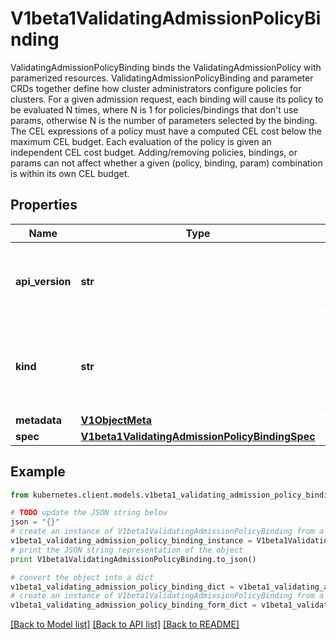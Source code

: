 # V1beta1ValidatingAdmissionPolicyBinding

ValidatingAdmissionPolicyBinding binds the ValidatingAdmissionPolicy with paramerized resources. ValidatingAdmissionPolicyBinding and parameter CRDs together define how cluster administrators configure policies for clusters.  For a given admission request, each binding will cause its policy to be evaluated N times, where N is 1 for policies/bindings that don't use params, otherwise N is the number of parameters selected by the binding.  The CEL expressions of a policy must have a computed CEL cost below the maximum CEL budget. Each evaluation of the policy is given an independent CEL cost budget. Adding/removing policies, bindings, or params can not affect whether a given (policy, binding, param) combination is within its own CEL budget.

## Properties
Name | Type | Description | Notes
------------ | ------------- | ------------- | -------------
**api_version** | **str** | APIVersion defines the versioned schema of this representation of an object. Servers should convert recognized schemas to the latest internal value, and may reject unrecognized values. More info: https://git.k8s.io/community/contributors/devel/sig-architecture/api-conventions.md#resources | [optional] 
**kind** | **str** | Kind is a string value representing the REST resource this object represents. Servers may infer this from the endpoint the kubernetes.client submits requests to. Cannot be updated. In CamelCase. More info: https://git.k8s.io/community/contributors/devel/sig-architecture/api-conventions.md#types-kinds | [optional] 
**metadata** | [**V1ObjectMeta**](V1ObjectMeta.md) |  | [optional] 
**spec** | [**V1beta1ValidatingAdmissionPolicyBindingSpec**](V1beta1ValidatingAdmissionPolicyBindingSpec.md) |  | [optional] 

## Example

```python
from kubernetes.client.models.v1beta1_validating_admission_policy_binding import V1beta1ValidatingAdmissionPolicyBinding

# TODO update the JSON string below
json = "{}"
# create an instance of V1beta1ValidatingAdmissionPolicyBinding from a JSON string
v1beta1_validating_admission_policy_binding_instance = V1beta1ValidatingAdmissionPolicyBinding.from_json(json)
# print the JSON string representation of the object
print V1beta1ValidatingAdmissionPolicyBinding.to_json()

# convert the object into a dict
v1beta1_validating_admission_policy_binding_dict = v1beta1_validating_admission_policy_binding_instance.to_dict()
# create an instance of V1beta1ValidatingAdmissionPolicyBinding from a dict
v1beta1_validating_admission_policy_binding_form_dict = v1beta1_validating_admission_policy_binding.from_dict(v1beta1_validating_admission_policy_binding_dict)
```
[[Back to Model list]](../README.md#documentation-for-models) [[Back to API list]](../README.md#documentation-for-api-endpoints) [[Back to README]](../README.md)


